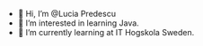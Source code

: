 - 👋 Hi, I’m @Lucia Predescu
- 👀 I’m interested in learning Java.
- 🌱 I’m currently learning at IT Hogskola Sweden.
  

<!---
Lucia560/Lucia560 is a ✨ special ✨ repository because its `README.md` (this file) appears on your GitHub profile.
You can click the Preview link to take a look at your changes.
--->
